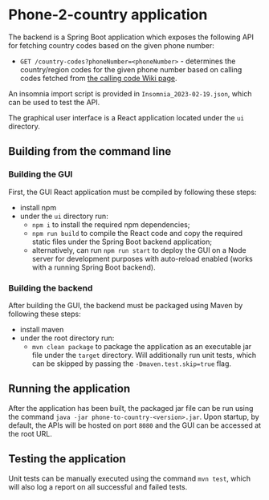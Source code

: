 # Phone-2-country application

The backend is a Spring Boot application which exposes the following API for fetching country codes based on the given phone number:

- `GET /country-codes?phoneNumber=<phoneNumber>` - determines the country/region codes for the given phone number based on calling codes fetched
  from [the calling code Wiki page](https://en.wikipedia.org/wiki/List_of_country_calling_codes).

An insomnia import script is provided in `Insomnia_2023-02-19.json`, which can be used to test the API.

The graphical user interface is a React application located under the `ui` directory.

## Building from the command line

### Building the GUI

First, the GUI React application must be compiled by following these steps:

- install npm
- under the `ui` directory run:
    - `npm i` to install the required npm dependencies;
    - `npm run build` to compile the React code and copy the required static files under the Spring Boot backend application;
    - alternatively, can run `npm run start` to deploy the GUI on a Node server for development purposes with auto-reload enabled (works with a running Spring Boot backend).

### Building the backend

After building the GUI, the backend must be packaged using Maven by following these steps:

- install maven
- under the root directory run:
    - `mvn clean package` to package the application as an executable jar file under the `target` directory.
      Will additionally run unit tests, which can be skipped by passing the `-Dmaven.test.skip=true` flag.

## Running the application

After the application has been built, the packaged jar file can be run using the command `java -jar phone-to-country-<version>.jar`.
Upon startup, by default, the APIs will be hosted on port `8080` and the GUI can be accessed at the root URL.

## Testing the application

Unit tests can be manually executed using the command `mvn test`, which will also log a report on all successful and failed tests.
